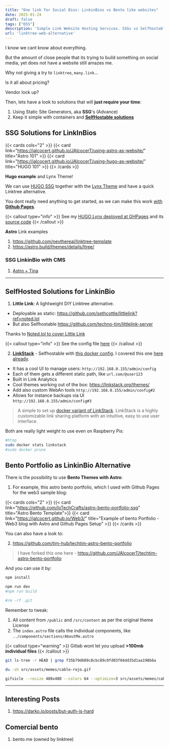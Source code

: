 ```yaml
---
title: "One link for Social Bios: LinkinBios vs Bento like websites"
date: 2025-01-24
draft: false
tags: ["OSS"]
description: 'Simple Link Website Hosting Services. SSGs vs Selfhostable LittleLink and LinkStack.'
url: 'linktree-web-alternative'
---
```


I know we cant know about everything.

But the amount of close people that its trying to build something on social media, yet does not have a website still amazes me.

Why not giving a try to `linktree`, `many.link`... 

Is it all about pricing?

Vendor lock up?

Then, lets have a look to solutions that will **just require your time**:

1. Using Static Site Generators, aka **SSG**'s (Advance)
2. Keep it simple with containers and **[SelfHostable solutions](#selfhosted-solutions-for-linkinbio)**

## SSG Solutions for LinkInBios

{{< cards cols="2" >}}
  {{< card link="https://jalcocert.github.io/JAlcocerT/using-astro-as-website/" title="Astro 101" >}}
  {{< card link="https://jalcocert.github.io/JAlcocerT/using-hugo-as-website/" title="HUGO 101" >}}
{{< /cards >}}

**Hugo example** and Lynx Theme!

We can use [HUGO SSG](https://jalcocert.github.io/JAlcocerT/using-hugo-as-website/) together with the [Lynx Theme](https://jalcocert.github.io/JAlcocerT/portfolio-website-for-social-media/) and have a quick Linktree alternative.

You dont really need anything to get started, as we can make this work [with **Github Pages**](https://jalcocert.github.io/JAlcocerT/how-to-use-github-pages/).

{{< callout type="info" >}}
See my [HUGO Lynx deployed at GHPages](https://jalcocert.github.io/Portfolio/) and its [source code](https://github.com/JAlcocerT/Portfolio)
{{< /callout >}}

**Astro** Link examples

1. https://github.com/nevthereal/linktree-template
2. https://astro.build/themes/details/ltree/


### SSG LinkinBio with CMS

1. [Astro + Tina](https://darko.io/posts/linktree-and-linkinbio-clone-with-astro-and-tinacms/)

---

## SelfHosted Solutions for LinkinBio


1. **Little Link**: A lightweight DIY Linktree alternative.

* Deployable as static: https://github.com/sethcottle/littlelink?ref=noted.lol
* But also Selfhostable https://github.com/techno-tim/littlelink-server

Thanks to [Noted.lol to cover Little Link](https://noted.lol/littlelink/)

{{< callout type="info" >}}
See the config file [here](https://github.com/JAlcocerT/Docker/blob/main/Web/CMS/LittleLink_docker-compose.yml)
{{< /callout >}}

2. [**LinkStack**](https://linkstack.org/docker/) - Selfhostable with [this docker config](https://github.com/JAlcocerT/Docker/blob/main/Web/CMS/LinkStack_docker-compose.yml). I covered this one [here already](https://jalcocert.github.io/JAlcocerT/portfolio-website-for-social-media/).

* It has a cool UI to manage users: `http://192.168.0.155/admin/config`
* Each of them gets a different static path, like `url.com/@user123`
* Built in Link Analytics
* Cool themes working out of the box: https://linkstack.org/themes/
* Add also custom WebAn tools `http://192.168.0.155/admin/config#2`
* Allows for instance backups via UI `http://192.168.0.155/admin/config#3`

>  A simple to set up [docker variant of LinkStack](https://github.com/linkstackorg/linkstack-docker). LinkStack is a highly customizable link sharing platform with an intuitive, easy to use user interface. 

Both are really light weight to use even on Raspberry Pis:

```sh
#htop
sudo docker stats linkstack
#sudo docker prune
```

## Bento Portfolio as LinkinBio Alternative

There is the possibility to use **Bento Themes with Astro**:

1. For example, this astro bento portfolio, which I used with Github Pages for the web3 sample blog:

{{< cards cols="2" >}}
  {{< card link="https://github.com/IoTechCrafts/astro-bento-portfolio-ssg" title="Astro Bento Template">}}
  {{< card link="https://jalcocert.github.io/Web3/" title="Example of bento Portfolio - Web3 blog with Astro and Github Pages Setup" >}}
{{< /cards >}}

You can also have a look to:

2. https://github.com/tim-hub/techtim-astro-bento-portfolio


> I have forked this one here - https://github.com/JAlcocerT/techtim-astro-bento-portfolio

And you can use it by:

```sh
npm install

npm run dev
#npm run build

#rm -rf .git
```

Remember to tweak:

1. All content from `/public` and `/src/content` as per the original theme License
2. The `index.astro` file calls the individual components, like `../components/sections/AboutMe.astro`


<!-- 
libreportfolio.fyi
https://gitlab.com/fossengineer1/libreportfolio 
-->


{{< callout type="warning" >}}
Gitlab wont let you upload **>100mb individual files**
{{< /callout >}}

```sh
git ls-tree -r HEAD | grep f35b79d689c8cbc89c0fd03f04dd35d1aa198b6a

du -sh src/assets/memes/cable-rojo.gif

gifsicle --resize 480x480 --colors 64 --optimize=3 src/assets/memes/cable-rojo.gif -o src/assets/memes/cable-rojo-optimized.gif
```

--- 

## Interesting Posts

1. https://darko.io/posts/but-auth-is-hard

## Comercial bento

1. bento.me (owned by linktree)